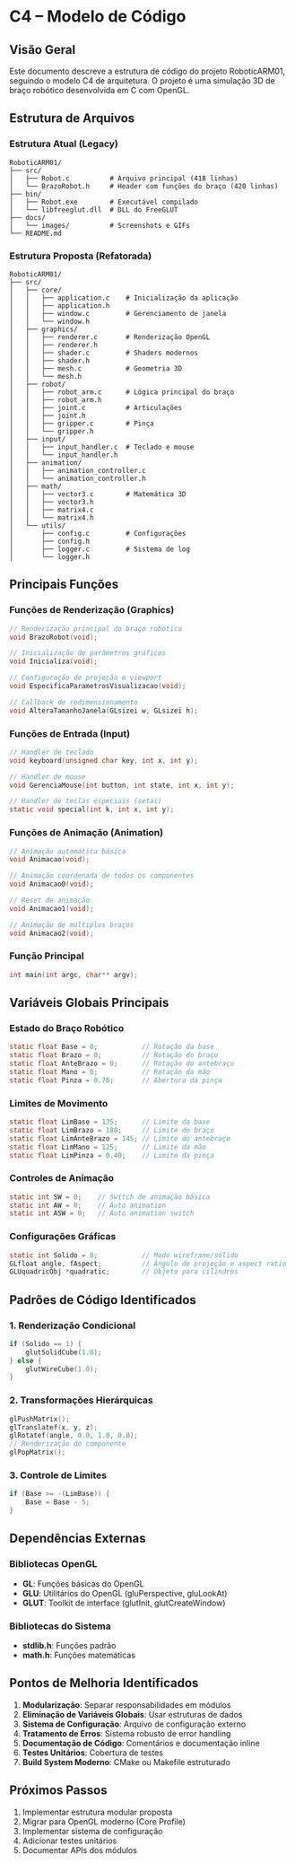 # C4 – Modelo de Código

## Visão Geral

Este documento descreve a estrutura de código do projeto RoboticARM01, seguindo o modelo C4 de arquitetura. O projeto é uma simulação 3D de braço robótico desenvolvida em C com OpenGL.

## Estrutura de Arquivos

### Estrutura Atual (Legacy)
```
RoboticARM01/
├── src/
│   ├── Robot.c          # Arquivo principal (418 linhas)
│   └── BrazoRobot.h     # Header com funções do braço (420 linhas)
├── bin/
│   ├── Robot.exe        # Executável compilado
│   └── libfreeglut.dll  # DLL do FreeGLUT
├── docs/
│   └── images/          # Screenshots e GIFs
└── README.md
```

### Estrutura Proposta (Refatorada)
```
RoboticARM01/
├── src/
│   ├── core/
│   │   ├── application.c    # Inicialização da aplicação
│   │   ├── application.h
│   │   ├── window.c         # Gerenciamento de janela
│   │   └── window.h
│   ├── graphics/
│   │   ├── renderer.c       # Renderização OpenGL
│   │   ├── renderer.h
│   │   ├── shader.c         # Shaders modernos
│   │   ├── shader.h
│   │   ├── mesh.c           # Geometria 3D
│   │   └── mesh.h
│   ├── robot/
│   │   ├── robot_arm.c      # Lógica principal do braço
│   │   ├── robot_arm.h
│   │   ├── joint.c          # Articulações
│   │   ├── joint.h
│   │   ├── gripper.c        # Pinça
│   │   └── gripper.h
│   ├── input/
│   │   ├── input_handler.c  # Teclado e mouse
│   │   └── input_handler.h
│   ├── animation/
│   │   ├── animation_controller.c
│   │   └── animation_controller.h
│   ├── math/
│   │   ├── vector3.c        # Matemática 3D
│   │   ├── vector3.h
│   │   ├── matrix4.c
│   │   └── matrix4.h
│   └── utils/
│       ├── config.c         # Configurações
│       ├── config.h
│       ├── logger.c         # Sistema de log
│       └── logger.h
```

## Principais Funções

### Funções de Renderização (Graphics)
```c
// Renderização principal do braço robótico
void BrazoRobot(void);

// Inicialização de parâmetros gráficos
void Inicializa(void);

// Configuração de projeção e viewport
void EspecificaParametrosVisualizacao(void);

// Callback de redimensionamento
void AlteraTamanhoJanela(GLsizei w, GLsizei h);
```

### Funções de Entrada (Input)
```c
// Handler de teclado
void keyboard(unsigned char key, int x, int y);

// Handler de mouse
void GerenciaMouse(int button, int state, int x, int y);

// Handler de teclas especiais (setas)
static void special(int k, int x, int y);
```

### Funções de Animação (Animation)
```c
// Animação automática básica
void Animacao(void);

// Animação coordenada de todos os componentes
void Animacao0(void);

// Reset de animação
void Animacao1(void);

// Animação de múltiplos braços
void Animacao2(void);
```

### Função Principal
```c
int main(int argc, char** argv);
```

## Variáveis Globais Principais

### Estado do Braço Robótico
```c
static float Base = 0;           // Rotação da base
static float Brazo = 0;          // Rotação do braço
static float AnteBrazo = 0;      // Rotação do antebraço
static float Mano = 0;           // Rotação da mão
static float Pinza = 0.70;       // Abertura da pinça
```

### Limites de Movimento
```c
static float LimBase = 135;      // Limite da base
static float LimBrazo = 180;     // Limite do braço
static float LimAnteBrazo = 145; // Limite do antebraço
static float LimMano = 125;      // Limite da mão
static float LimPinza = 0.40;    // Limite da pinça
```

### Controles de Animação
```c
static int SW = 0;    // Switch de animação básica
static int AW = 0;    // Auto animation
static int ASW = 0;   // Auto animation switch
```

### Configurações Gráficas
```c
static int Solido = 0;           // Modo wireframe/sólido
GLfloat angle, fAspect;          // Ângulo de projeção e aspect ratio
GLUquadricObj *quadratic;        // Objeto para cilindros
```

## Padrões de Código Identificados

### 1. Renderização Condicional
```c
if (Solido == 1) {
    glutSolidCube(1.0);
} else {
    glutWireCube(1.0);
}
```

### 2. Transformações Hierárquicas
```c
glPushMatrix();
glTranslatef(x, y, z);
glRotatef(angle, 0.0, 1.0, 0.0);
// Renderização do componente
glPopMatrix();
```

### 3. Controle de Limites
```c
if (Base >= -(LimBase)) {
    Base = Base - 5;
}
```

## Dependências Externas

### Bibliotecas OpenGL
- **GL**: Funções básicas do OpenGL
- **GLU**: Utilitários do OpenGL (gluPerspective, gluLookAt)
- **GLUT**: Toolkit de interface (glutInit, glutCreateWindow)

### Bibliotecas do Sistema
- **stdlib.h**: Funções padrão
- **math.h**: Funções matemáticas

## Pontos de Melhoria Identificados

1. **Modularização**: Separar responsabilidades em módulos
2. **Eliminação de Variáveis Globais**: Usar estruturas de dados
3. **Sistema de Configuração**: Arquivo de configuração externo
4. **Tratamento de Erros**: Sistema robusto de error handling
5. **Documentação de Código**: Comentários e documentação inline
6. **Testes Unitários**: Cobertura de testes
7. **Build System Moderno**: CMake ou Makefile estruturado

## Próximos Passos

1. Implementar estrutura modular proposta
2. Migrar para OpenGL moderno (Core Profile)
3. Implementar sistema de configuração
4. Adicionar testes unitários
5. Documentar APIs dos módulos 